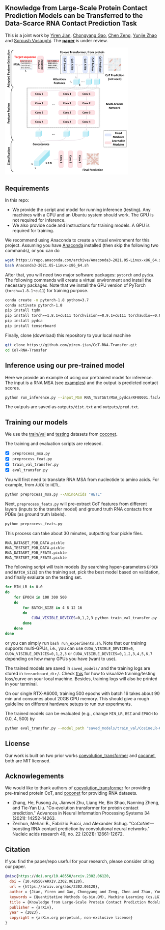 ## Knowledge from Large-Scale Protein Contact Prediction Models can be Transferred to the Data-Scarce RNA Contact Prediction Task
This is a joint work by [Yiren Jian](https://cs.dartmouth.edu/~yirenjian/), [Chongyang Gao](https://gcyzsl.github.io/), [Chen Zeng](https://physics.columbian.gwu.edu/chen-zeng), [Yunjie Zhao](http://zhaoserver.com.cn/index.html) and [Soroush Vosoughi](https://www.cs.dartmouth.edu/~soroush/). The **[paper](https://arxiv.org/abs/2302.06120)** is under review.

<img src="overview.png" width="400">

## Requirements

In this repo:
- We provide the script and model for running inference (testing). Any machines with a CPU and an Ubuntu system should work. The GPU is not required for inference.
- We also provide code and instructions for training models. A GPU is required for training.

We recommend using Anaconda to create a virtual environment for this project. Assuming you have [Anaconda](https://www.anaconda.com/) installed (then skip the following two commands), or you can do
```bash
wget https://repo.anaconda.com/archive/Anaconda3-2021.05-Linux-x86_64.sh
bash Anaconda3-2021.05-Linux-x86_64.sh
```

After that, you will need two major software packages: `pytorch` and `pydca`. The following commands will create a virtual environment and install the necessary packages. Note that we install the GPU version of PyTorch (`torch==1.8.1+cu11`) for training purpose.

```bash
conda create -n pytorch-1.8 python=3.7
conda activate pytorch-1.8
pip install tqdm
pip install torch==1.8.1+cu111 torchvision==0.9.1+cu111 torchaudio==0.8.1 -f https://download.pytorch.org/whl/torch_stable.html
pip install pydca
pip install tensorboard
```

Finally, clone (download) this repository to your local machine
```bash
git clone https://github.com/yiren-jian/CoT-RNA-Transfer.git
cd CoT-RNA-Transfer
```

## Inference using our pre-trained model

Here we provide an example of using our pretrained model for inference. The input is a RNA MSA (see [examples](RNA_TESTSET/MSA_pydca)) and the output is predicted contact scores.
```bash
python run_inference.py --input_MSA RNA_TESTSET/MSA_pydca/RF00001.faclean
```

The outputs are saved as `outputs/dist.txt` and `outputs/pred.txt`.

## Training our models

We use the [train/val](RNA_DATASET/) and [testing](RNA_TESTSET/) datasets from [coconet](https://github.com/KIT-MBS/coconet).

The training and evaluation scripts are released.
- [x] `preprocess_msa.py`
- [x] `preprocess_feat.py`
- [x] `train_val_transfer.py`
- [x] `eval_transfer.py`

You will first need to translate RNA MSA from nucleotide to amino acids. For example, from `AUCG` to `HETL`.
```bash
python preprocess_msa.py --AminoAcids "HETL"
```

Next, `preprocess_feats.py` will pre-extract CoT features from different layers (inputs to the transfer model) and ground truth RNA contacts from PDBs (as ground truth labels).
```bash
python preprocess_feats.py
```
This process can take about 30 minutes, outputting four pickle files.
```
RNA_DATASET_PDB_DATA.pickle
RNA_TESTSET_PDB_DATA.pickle
RNA_DATASET_PDB_FEATS.pickle
RNA_TESTSET_PDB_FEATS.pickle
```

The following script will train models (by searching hyper-parameters `EPOCH` and `BATCH_SIZE`) on the training set, pick the best model based on validation, and finally evaluate on the testing set.
```bash
for MIN_LR in 0.0
do
    for EPOCH in 100 300 500
    do
        for BATCH_SIZE in 4 8 12 16
        do
            CUDA_VISIBLE_DEVICES=0,1,2,3 python train_val_transfer.py --scheduler_type 'CosineLR' --min_lr $MIN_LR --batch_size $BATCH_SIZE --total_epoch $EPOCH --feature_list 0 1 2 3 4 5 6
        done
    done
done
```
or you can simply run `bash run_experiments.sh`. Note that our training supports multi-GPUs, i.e., you can use `CUDA_VISIBLE_DEVICES=0`, `CUDA_VISIBLE_DEVICES=0,1,2,3` or `CUDA_VISIBLE_DEVICES=0,1,2,3,4,5,6,7` depending on how many GPUs you have (want to use).

The trained models are saved in `saved_models/` and the training logs are stored in `tensorboard_dir/`. Check [this](https://stackoverflow.com/questions/37987839/how-can-i-run-tensorboard-on-a-remote-server) for how to visualize training/testing loss/curve on your local machine. Besides, training logs will also be printed in your terminal.

On our single RTX-A6000, training 500 epochs with batch 16 takes about 90 min and consumes about 20GB GPU memory. This should give a rough guideline on different hardware setups to run our experiments.

The trained models can be evaluated (e.g., change `MIN_LR`, `BSZ` and `EPOCH` to 0.0, 4, 500) by
```bash
python eval_transfer.py --model_path "saved_models/train_val/CosineLR-0.001-MIN_LR-BSZ-EPOCH.chk"
```

## License
Our work is built on two prior works [coevolution_transformer](https://github.com/microsoft/ProteinFolding/tree/main/coevolution_transformer) and [coconet](https://github.com/KIT-MBS/coconet), both are MIT licensed.

## Acknowlegements
We would like to thank authors of [coevolution_transformer](https://github.com/microsoft/ProteinFolding/tree/main/coevolution_transformer) for providing pre-trained protein CoT, and [coconet](https://github.com/KIT-MBS/coconet) for providing RNA datasets.

- Zhang, He, Fusong Ju, Jianwei Zhu, Liang He, Bin Shao, Nanning Zheng, and Tie-Yan Liu. "Co-evolution transformer for protein contact prediction." Advances in Neural Information Processing Systems 34 (2021): 14252-14263.
- Zerihun, Mehari B., Fabrizio Pucci, and Alexander Schug. "CoCoNet—boosting RNA contact prediction by convolutional neural networks." Nucleic acids research 49, no. 22 (2021): 12661-12672.

## Citation
If you find the paper/repo useful for your research, please consider citing our paper.

```bibtex
@misc{https://doi.org/10.48550/arxiv.2302.06120,
  doi = {10.48550/ARXIV.2302.06120},
  url = {https://arxiv.org/abs/2302.06120},
  author = {Jian, Yiren and Gao, Chongyang and Zeng, Chen and Zhao, Yunjie and Vosoughi, Soroush},
  keywords = {Quantitative Methods (q-bio.QM), Machine Learning (cs.LG), FOS: Biological sciences, FOS: Biological sciences, FOS: Computer and information sciences, FOS: Computer and information sciences},
  title = {Knowledge from Large-Scale Protein Contact Prediction Models Can Be Transferred to the Data-Scarce RNA Contact Prediction Task},
  publisher = {arXiv},
  year = {2023},
  copyright = {arXiv.org perpetual, non-exclusive license}
}
```
